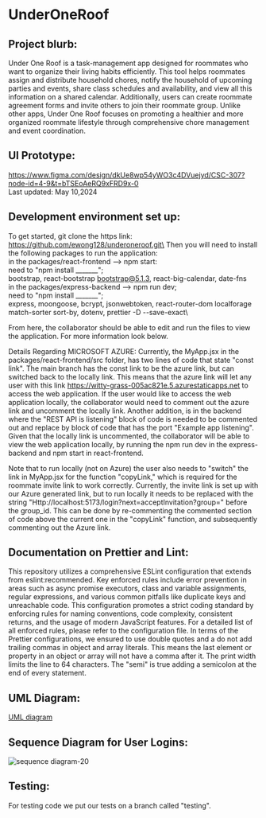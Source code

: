 # UnderOneRoof

## Project blurb:
Under One Roof is a task-management app designed for roommates who want to organize their living habits efficiently. This tool helps roommates assign and distribute household chores, notify the household of upcoming parties and events, share class schedules and availability, and view all this information on a shared calendar. Additionally, users can create roommate agreement forms and invite others to join their roommate group. Unlike other apps, Under One Roof focuses on promoting a healthier and more organized roommate lifestyle through comprehensive chore management and event coordination.

## UI Prototype:
https://www.figma.com/design/dkUe8wp54yWO3c4DVuejyd/CSC-307?node-id=4-9&t=bTSEoAeRQ9xFRD9x-0 \
Last updated: May 10,2024

## Development environment set up:
To get started, git clone the https link: https://github.com/ewong128/underoneroof.git\
Then you will need to install the following packages to run the application:\
in the packages/react-frontend --> npm start:\
  need to "npm install _______";\
      bootstrap, react-bootstrap bootstrap@5.1.3, react-big-calendar, date-fns\
in the packages/express-backend --> npm run dev;\
  need to "npm install _______";\
      express, moongoose, bcrypt, jsonwebtoken, react-router-dom localforage match-sorter sort-by, dotenv, prettier -D --save-exact\

From here, the collaborator should be able to edit and run the files to view the application. For more information look below.

Details Regarding MICROSOFT AZURE:
Currently, the MyApp.jsx in the packages/react-frontend/src folder, has two lines of code that state "const link". The main branch has the const link to be the azure link, but can switched back to the locally link. This means that the azure link will let any user with this link https://witty-grass-005ac821e.5.azurestaticapps.net to access the web application. If the user would like to access the web application locally, the collaborator would need to comment out the azure link and uncomment the locally link. Another addition, is in the backend where the "REST API is listening" block of code is needed to be commented out and replace by block of code that has the port "Example app listening". Given that the locally link is uncommented, the collaborator will be able to view the web application locally, by running the npm run dev in the express-backend and npm start in react-frontend.

Note that to run locally (not on Azure) the user also needs to "switch" the link in MyApp.jsx for the function "copyLink," which is required for the roommate invite link to work correctly. Currently, the invite link is set up with our Azure generated link, but to run locally it needs to be replaced with the string "Http://localhost:5173/login?next=acceptInvitation?group=" before the group_id. This can be done by re-commenting the commented section of code above the current one in the "copyLink" function, and subsequently commenting out the Azure link.

## Documentation on Prettier and Lint:
This repository utilizes a comprehensive ESLint configuration that extends from eslint:recommended. 
Key enforced rules include error prevention in areas such as async promise executors, class and variable assignments, regular expressions, and various common pitfalls like duplicate keys and unreachable code. This configuration promotes a strict coding standard by enforcing rules for naming conventions, code complexity, consistent returns, and the usage of modern JavaScript features. For a detailed list of all enforced rules, please refer to the configuration file. In terms of the Prettier configurations, we ensured to use double quotes and a do not add trailing commas in object and array literals. This means the last element or property in an object or array will not have a comma after it. The print width limits the line to 64 characters. The "semi" is true adding a semicolon at the end of every statement. 

## UML Diagram:
[UML diagram](docs/UML_Class_Diagram.md)

## Sequence Diagram for User Logins:
![sequence diagram-20](https://github.com/ewong128/underoneroof/assets/102551601/81245196-f17f-4396-bd25-a8b144d8816c)

## Testing:
For testing code we put our tests on a branch called "testing". 
